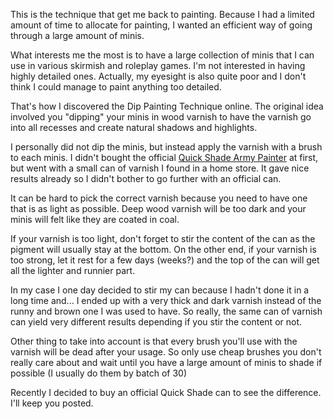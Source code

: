 This is the technique that get me back to painting. Because I had a limited
amount of time to allocate for painting, I wanted an efficient way of going
through a large amount of minis.

What interests me the most is to have a large collection of minis that I can use
in various skirmish and roleplay games. I'm not interested in having highly
detailed ones. Actually, my eyesight is also quite poor and I don't think
I could manage to paint anything too detailed.

That's how I discovered the Dip Painting Technique online. The original idea
involved you "dipping" your minis in wood varnish to have the varnish go into
all recesses and create natural shadows and highlights.

I personally did not dip the minis, but instead apply the varnish with a brush
to each minis. I didn't bought the official [Quick Shade Army Painter][1] at
first, but went with a small can of varnish I found in a home store. It gave
nice results already so I didn't bother to go further with an official can.

It can be hard to pick the correct varnish because you need to have one that is
as light as possible. Deep wood varnish will be too dark and your minis will
felt like they are coated in coal.

If your varnish is too light, don't forget to stir the content of the can as the
pigment will usually stay at the bottom. On the other end, if your varnish is
too strong, let it rest for a few days (weeks?) and the top of the can will get
all the lighter and runnier part.

In my case I one day decided to stir my can because I hadn't done it in a long
time and... I ended up with a very thick and dark varnish instead of the runny
and brown one I was used to have. So really, the same can of varnish can yield
very different results depending if you stir the content or not.

Other thing to take into account is that every brush you'll use with the varnish
will be dead after your usage. So only use cheap brushes you don't really care
about and wait until you have a large amount of minis to shade if possible (I
usually do them by batch of 30)

Recently I decided to buy an official Quick Shade can to see the difference.
I'll keep you posted.


[1]: https://www.amazon.fr/Army-Painter-Quick-Strong-allemand/dp/B004UVVTXM/ref=sr_1_1?ie=UTF8&qid=1500122122&sr=8-1&keywords=quick+shade+army+painter
